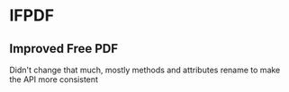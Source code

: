 # IFPDF

## Improved Free PDF

Didn't change that much, mostly methods and attributes rename to make the API more consistent
